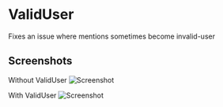 # ValidUser

Fixes an issue where mentions sometimes become invalid-user

## Screenshots

Without ValidUser
![Screenshot](https://cdn.discordapp.com/attachments/876523023853830185/876526964289191936/without.png)

With ValidUser
![Screenshot](https://cdn.discordapp.com/attachments/876523023853830185/876526970966519808/with.png)
